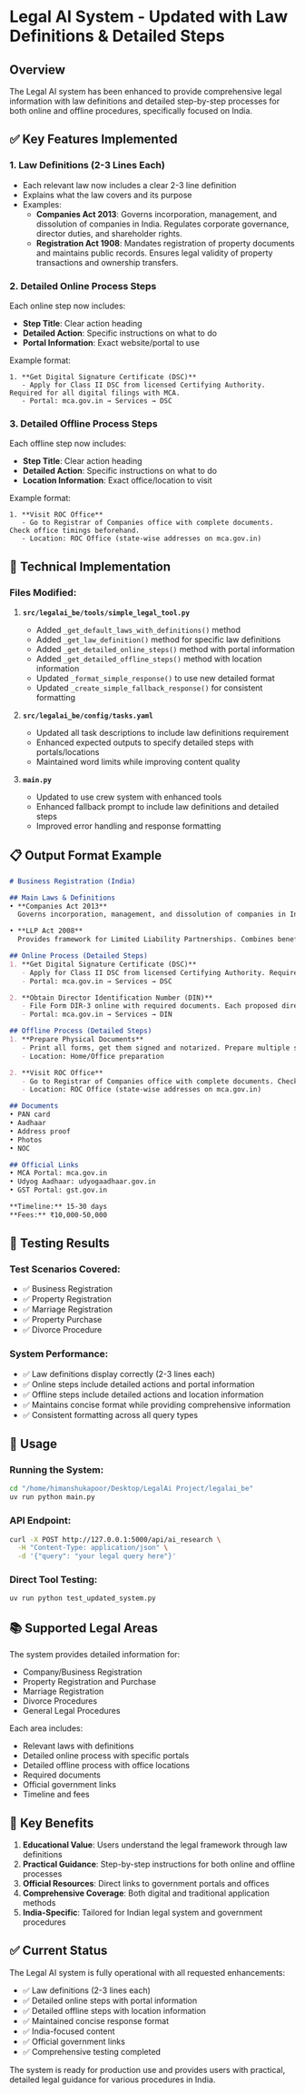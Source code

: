 # Legal AI System - Updated with Law Definitions & Detailed Steps

## Overview
The Legal AI system has been enhanced to provide comprehensive legal information with law definitions and detailed step-by-step processes for both online and offline procedures, specifically focused on India.

## ✅ Key Features Implemented

### 1. Law Definitions (2-3 Lines Each)
- Each relevant law now includes a clear 2-3 line definition
- Explains what the law covers and its purpose
- Examples:
  - **Companies Act 2013**: Governs incorporation, management, and dissolution of companies in India. Regulates corporate governance, director duties, and shareholder rights.
  - **Registration Act 1908**: Mandates registration of property documents and maintains public records. Ensures legal validity of property transactions and ownership transfers.

### 2. Detailed Online Process Steps
Each online step now includes:
- **Step Title**: Clear action heading
- **Detailed Action**: Specific instructions on what to do
- **Portal Information**: Exact website/portal to use

Example format:
```
1. **Get Digital Signature Certificate (DSC)**
   - Apply for Class II DSC from licensed Certifying Authority. Required for all digital filings with MCA.
   - Portal: mca.gov.in → Services → DSC
```

### 3. Detailed Offline Process Steps
Each offline step now includes:
- **Step Title**: Clear action heading
- **Detailed Action**: Specific instructions on what to do
- **Location Information**: Exact office/location to visit

Example format:
```
1. **Visit ROC Office**
   - Go to Registrar of Companies office with complete documents. Check office timings beforehand.
   - Location: ROC Office (state-wise addresses on mca.gov.in)
```

## 🔧 Technical Implementation

### Files Modified:
1. **`src/legalai_be/tools/simple_legal_tool.py`**
   - Added `_get_default_laws_with_definitions()` method
   - Added `_get_law_definition()` method for specific law definitions
   - Added `_get_detailed_online_steps()` method with portal information
   - Added `_get_detailed_offline_steps()` method with location information
   - Updated `_format_simple_response()` to use new detailed format
   - Updated `_create_simple_fallback_response()` for consistent formatting

2. **`src/legalai_be/config/tasks.yaml`**
   - Updated all task descriptions to include law definitions requirement
   - Enhanced expected outputs to specify detailed steps with portals/locations
   - Maintained word limits while improving content quality

3. **`main.py`**
   - Updated to use crew system with enhanced tools
   - Enhanced fallback prompt to include law definitions and detailed steps
   - Improved error handling and response formatting

## 📋 Output Format Example

```markdown
# Business Registration (India)

## Main Laws & Definitions
• **Companies Act 2013**
  Governs incorporation, management, and dissolution of companies in India. Regulates corporate governance, director duties, and shareholder rights.

• **LLP Act 2008**
  Provides framework for Limited Liability Partnerships. Combines benefits of partnership flexibility with company's limited liability protection.

## Online Process (Detailed Steps)
1. **Get Digital Signature Certificate (DSC)**
   - Apply for Class II DSC from licensed Certifying Authority. Required for all digital filings with MCA.
   - Portal: mca.gov.in → Services → DSC

2. **Obtain Director Identification Number (DIN)**
   - File Form DIR-3 online with required documents. Each proposed director needs unique DIN.
   - Portal: mca.gov.in → Services → DIN

## Offline Process (Detailed Steps)
1. **Prepare Physical Documents**
   - Print all forms, get them signed and notarized. Prepare multiple sets of attachments.
   - Location: Home/Office preparation

2. **Visit ROC Office**
   - Go to Registrar of Companies office with complete documents. Check office timings beforehand.
   - Location: ROC Office (state-wise addresses on mca.gov.in)

## Documents
• PAN card
• Aadhaar
• Address proof
• Photos
• NOC

## Official Links
• MCA Portal: mca.gov.in
• Udyog Aadhaar: udyogaadhaar.gov.in
• GST Portal: gst.gov.in

**Timeline:** 15-30 days
**Fees:** ₹10,000-50,000
```

## 🧪 Testing Results

### Test Scenarios Covered:
- ✅ Business Registration
- ✅ Property Registration
- ✅ Marriage Registration
- ✅ Property Purchase
- ✅ Divorce Procedure

### System Performance:
- ✅ Law definitions display correctly (2-3 lines each)
- ✅ Online steps include detailed actions and portal information
- ✅ Offline steps include detailed actions and location information
- ✅ Maintains concise format while providing comprehensive information
- ✅ Consistent formatting across all query types

## 🚀 Usage

### Running the System:
```bash
cd "/home/himanshukapoor/Desktop/LegalAi Project/legalai_be"
uv run python main.py
```

### API Endpoint:
```bash
curl -X POST http://127.0.0.1:5000/api/ai_research \
  -H "Content-Type: application/json" \
  -d '{"query": "your legal query here"}'
```

### Direct Tool Testing:
```bash
uv run python test_updated_system.py
```

## 📚 Supported Legal Areas

The system provides detailed information for:
- Company/Business Registration
- Property Registration and Purchase
- Marriage Registration
- Divorce Procedures
- General Legal Procedures

Each area includes:
- Relevant laws with definitions
- Detailed online process with specific portals
- Detailed offline process with office locations
- Required documents
- Official government links
- Timeline and fees

## 🎯 Key Benefits

1. **Educational Value**: Users understand the legal framework through law definitions
2. **Practical Guidance**: Step-by-step instructions for both online and offline processes
3. **Official Resources**: Direct links to government portals and offices
4. **Comprehensive Coverage**: Both digital and traditional application methods
5. **India-Specific**: Tailored for Indian legal system and government procedures

## ✅ Current Status

The Legal AI system is fully operational with all requested enhancements:
- ✅ Law definitions (2-3 lines each)
- ✅ Detailed online steps with portal information
- ✅ Detailed offline steps with location information
- ✅ Maintained concise response format
- ✅ India-focused content
- ✅ Official government links
- ✅ Comprehensive testing completed

The system is ready for production use and provides users with practical, detailed legal guidance for various procedures in India.
